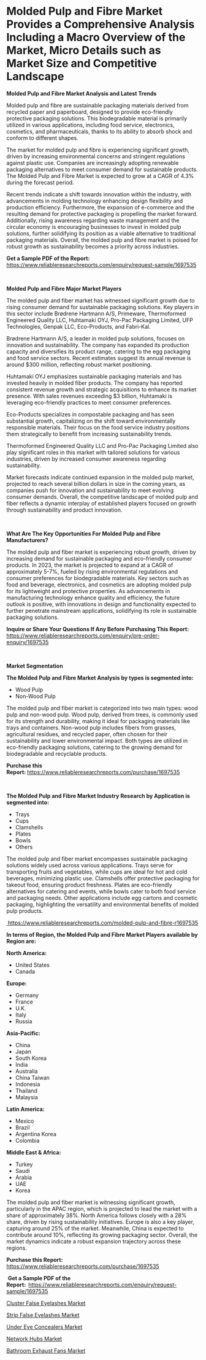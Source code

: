 <p><h1>Molded Pulp and Fibre Market Provides a Comprehensive Analysis Including a Macro Overview of the Market, Micro Details such as Market Size and Competitive Landscape</h1></p><p><strong>Molded Pulp and Fibre Market Analysis and Latest Trends</strong></p>
<p><p>Molded pulp and fibre are sustainable packaging materials derived from recycled paper and paperboard, designed to provide eco-friendly protective packaging solutions. This biodegradable material is primarily utilized in various applications, including food service, electronics, cosmetics, and pharmaceuticals, thanks to its ability to absorb shock and conform to different shapes.</p><p>The market for molded pulp and fibre is experiencing significant growth, driven by increasing environmental concerns and stringent regulations against plastic use. Companies are increasingly adopting renewable packaging alternatives to meet consumer demand for sustainable products. The Molded Pulp and Fibre Market is expected to grow at a CAGR of 4.3% during the forecast period. </p><p>Recent trends indicate a shift towards innovation within the industry, with advancements in molding technology enhancing design flexibility and production efficiency. Furthermore, the expansion of e-commerce and the resulting demand for protective packaging is propelling the market forward. Additionally, rising awareness regarding waste management and the circular economy is encouraging businesses to invest in molded pulp solutions, further solidifying its position as a viable alternative to traditional packaging materials. Overall, the molded pulp and fibre market is poised for robust growth as sustainability becomes a priority across industries.</p></p>
<p><strong>Get a Sample PDF of the Report:&nbsp;</strong> <a href="https://www.reliableresearchreports.com/enquiry/request-sample/1697535?utm_campaign=9&utm_medium=2&utm_source=Github&utm_content=ia&utm_term=12122024&utm_id=molded-pulp-and-fibre">https://www.reliableresearchreports.com/enquiry/request-sample/1697535</a></p>
<p>&nbsp;</p>
<p><strong>Molded Pulp and Fibre Major Market Players</strong></p>
<p><p>The molded pulp and fiber market has witnessed significant growth due to rising consumer demand for sustainable packaging solutions. Key players in this sector include Brødrene Hartmann A/S, Primeware, Thermoformed Engineered Quality LLC, Huhtamaki OYJ, Pro-Pac Packaging Limited, UFP Technologies, Genpak LLC, Eco-Products, and Fabri-Kal.</p><p>Brødrene Hartmann A/S, a leader in molded pulp solutions, focuses on innovation and sustainability. The company has expanded its production capacity and diversifies its product range, catering to the egg packaging and food service sectors. Recent estimates suggest its annual revenue is around $300 million, reflecting robust market positioning.</p><p>Huhtamaki OYJ emphasizes sustainable packaging materials and has invested heavily in molded fiber products. The company has reported consistent revenue growth and strategic acquisitions to enhance its market presence. With sales revenues exceeding $3 billion, Huhtamaki is leveraging eco-friendly practices to meet consumer preferences.</p><p>Eco-Products specializes in compostable packaging and has seen substantial growth, capitalizing on the shift toward environmentally responsible materials. Their focus on the food service industry positions them strategically to benefit from increasing sustainability trends. </p><p>Thermoformed Engineered Quality LLC and Pro-Pac Packaging Limited also play significant roles in this market with tailored solutions for various industries, driven by increased consumer awareness regarding sustainability. </p><p>Market forecasts indicate continued expansion in the molded pulp market, projected to reach several billion dollars in size in the coming years, as companies push for innovation and sustainability to meet evolving consumer demands. Overall, the competitive landscape of molded pulp and fiber reflects a dynamic interplay of established players focused on growth through sustainability and product innovation.</p></p>
<p>&nbsp;</p>
<p><strong>What Are The Key Opportunities For Molded Pulp and Fibre Manufacturers?</strong></p>
<p><p>The molded pulp and fiber market is experiencing robust growth, driven by increasing demand for sustainable packaging and eco-friendly consumer products. In 2023, the market is projected to expand at a CAGR of approximately 5-7%, fueled by rising environmental regulations and consumer preferences for biodegradable materials. Key sectors such as food and beverage, electronics, and cosmetics are adopting molded pulp for its lightweight and protective properties. As advancements in manufacturing technology enhance quality and efficiency, the future outlook is positive, with innovations in design and functionality expected to further penetrate mainstream applications, solidifying its role in sustainable packaging solutions.</p></p>
<p><strong>Inquire or Share Your Questions If Any Before Purchasing This Report:</strong> <a href="https://www.reliableresearchreports.com/enquiry/pre-order-enquiry/1697535?utm_campaign=9&utm_medium=2&utm_source=Github&utm_content=ia&utm_term=12122024&utm_id=molded-pulp-and-fibre">https://www.reliableresearchreports.com/enquiry/pre-order-enquiry/1697535</a></p>
<p>&nbsp;</p>
<p><strong>Market Segmentation</strong></p>
<p><strong>The Molded Pulp and Fibre Market Analysis by types is segmented into:</strong></p>
<p><ul><li>Wood Pulp</li><li>Non-Wood Pulp</li></ul></p>
<p><p>The molded pulp and fiber market is categorized into two main types: wood pulp and non-wood pulp. Wood pulp, derived from trees, is commonly used for its strength and durability, making it ideal for packaging materials like trays and containers. Non-wood pulp includes fibers from grasses, agricultural residues, and recycled paper, often chosen for their sustainability and lower environmental impact. Both types are utilized in eco-friendly packaging solutions, catering to the growing demand for biodegradable and recyclable products.</p></p>
<p><strong>Purchase this Report:&nbsp;</strong><a href="https://www.reliableresearchreports.com/purchase/1697535?utm_campaign=9&utm_medium=2&utm_source=Github&utm_content=ia&utm_term=12122024&utm_id=molded-pulp-and-fibre">https://www.reliableresearchreports.com/purchase/1697535</a></p>
<p>&nbsp;</p>
<p><strong>The Molded Pulp and Fibre Market Industry Research by Application is segmented into:</strong></p>
<p><ul><li>Trays</li><li>Cups</li><li>Clamshells</li><li>Plates</li><li>Bowls</li><li>Others</li></ul></p>
<p><p>The molded pulp and fiber market encompasses sustainable packaging solutions widely used across various applications. Trays serve for transporting fruits and vegetables, while cups are ideal for hot and cold beverages, minimizing plastic use. Clamshells offer protective packaging for takeout food, ensuring product freshness. Plates are eco-friendly alternatives for catering and events, while bowls cater to both food service and packaging needs. Other applications include egg cartons and cosmetic packaging, highlighting the versatility and environmental benefits of molded pulp products.</p></p>
<p><a href="https://www.reliableresearchreports.com/molded-pulp-and-fibre-r1697535?utm_campaign=9&utm_medium=2&utm_source=Github&utm_content=ia&utm_term=12122024&utm_id=molded-pulp-and-fibre">&nbsp;https://www.reliableresearchreports.com/molded-pulp-and-fibre-r1697535</a></p>
<p><strong>In terms of Region, the Molded Pulp and Fibre Market Players available by Region are:</strong></p>
<p>
    <p> <strong> North America: </strong>
        <ul>
            <li>United States</li>
            <li>Canada</li>
        </ul>
        </p> 
    <p> <strong> Europe: </strong>
        <ul>
            <li>Germany</li>
            <li>France</li>
            <li>U.K.</li>
            <li>Italy</li>
            <li>Russia</li>
        </ul>
        </p> 
    <p> <strong> Asia-Pacific: </strong>
        <ul>
            <li>China</li>
            <li>Japan</li>
            <li>South Korea</li>
            <li>India</li>
            <li>Australia</li>
            <li>China Taiwan</li>
            <li>Indonesia</li>
            <li>Thailand</li>
            <li>Malaysia</li>
        </ul>
        </p> 
    <p> <strong> Latin America: </strong>
        <ul>
            <li>Mexico</li>
            <li>Brazil</li>
            <li>Argentina Korea</li>
            <li>Colombia</li>
        </ul>
        </p> 
    <p> <strong> Middle East & Africa: </strong>
        <ul>
            <li>Turkey</li>
            <li>Saudi</li>
            <li>Arabia</li>
            <li>UAE</li>
            <li>Korea</li>
        </ul>
    </p>
    </p>
<p><p>The molded pulp and fiber market is witnessing significant growth, particularly in the APAC region, which is projected to lead the market with a share of approximately 38%. North America follows closely with a 28% share, driven by rising sustainability initiatives. Europe is also a key player, capturing around 25% of the market. Meanwhile, China is expected to contribute around 10%, reflecting its growing packaging sector. Overall, the market dynamics indicate a robust expansion trajectory across these regions.</p></p>
<p><strong>Purchase this Report: </strong><a href="https://www.reliableresearchreports.com/purchase/1697535?utm_campaign=9&utm_medium=2&utm_source=Github&utm_content=ia&utm_term=12122024&utm_id=molded-pulp-and-fibre">https://www.reliableresearchreports.com/purchase/1697535</a></p>
<p>&nbsp;<strong>Get a Sample PDF of the Report:&nbsp;&nbsp;</strong><a href="https://www.reliableresearchreports.com/enquiry/request-sample/1697535?utm_campaign=9&utm_medium=2&utm_source=Github&utm_content=ia&utm_term=12122024&utm_id=molded-pulp-and-fibre">https://www.reliableresearchreports.com/enquiry/request-sample/1697535</a></p>
<p><strong></strong></p>
<p><p><a href="https://www.linkedin.com/pulse/c-hannibex-sqmmf?utm_campaign=9&utm_medium=2&utm_source=Github&utm_content=ia&utm_term=12122024&utm_id=molded-pulp-and-fibre">Cluster False Eyelashes Market</a></p><p><a href="https://www.linkedin.com/pulse/strip-false-eyelashes-market-size-set-accelerate-impressive-cagr-bzrnf?utm_campaign=9&utm_medium=2&utm_source=Github&utm_content=ia&utm_term=12122024&utm_id=molded-pulp-and-fibre">Strip False Eyelashes Market</a></p><p><a href="https://www.linkedin.com/pulse/under-eye-concealers-market-analysis-2024-2031-trends-share-sqqtf?utm_campaign=9&utm_medium=2&utm_source=Github&utm_content=ia&utm_term=12122024&utm_id=molded-pulp-and-fibre">Under Eye Concealers Market</a></p><p><a href="https://github.com/hgf64gh/Market-Research-Report-List-1/blob/main/network-hubs-market.md?utm_campaign=9&utm_medium=2&utm_source=Github&utm_content=ia&utm_term=12122024&utm_id=molded-pulp-and-fibre">Network Hubs Market</a></p><p><a href="https://github.com/marloy8/Market-Research-Report-List-6/blob/main/bathroom-exhaust-fans-market.md?utm_campaign=9&utm_medium=2&utm_source=Github&utm_content=ia&utm_term=12122024&utm_id=molded-pulp-and-fibre">Bathroom Exhaust Fans Market</a></p></p>